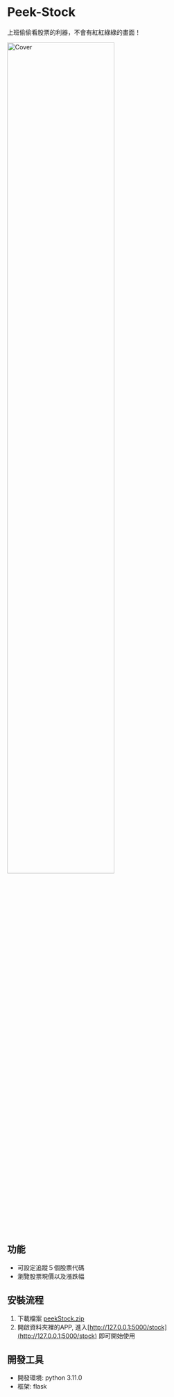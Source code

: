 # Peek-Stock
上班偷偷看股票的利器，不會有紅紅綠綠的畫面！

<img src="https://user-images.githubusercontent.com/108853120/203787734-e00facb7-fbe4-4f36-b3d9-b186c8a0739a.png" alt="Cover" width="70%"/>

## 功能
- 可設定追蹤５個股票代碼
- 瀏覽股票現價以及漲跌幅

## 安裝流程
1. 下載檔案 [peekStock.zip](https://github.com/Nancy-Hsu/Peek-Stock/files/10086061/peekStock.zip)
2. 開啟資料夾裡的APP, 進入[http://127.0.0.1:5000/stock](http://127.0.0.1:5000/stock) 即可開始使用



## 開發工具
- 開發環境: python 3.11.0
- 框架: flask

